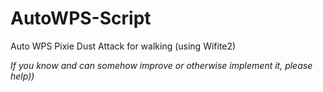 # AutoWPS-Script
Auto WPS Pixie Dust Attack for walking (using Wifite2)

*If you know and can somehow improve or otherwise implement it, please help))*
